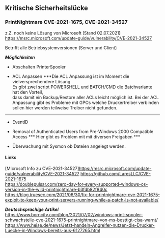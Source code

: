 ## Kritische Sicherheitslücke
### PrintNightmare CVE-2021-1675, CVE-2021-34527

z.Z. noch keine Lösung von Microsoft (Stand 02.07.2021)  
https://msrc.microsoft.com/update-guide/vulnerability/CVE-2021-34527  

Betrifft alle Betriebsystemversionen (Server und Client)

***Möglichkeiten***

* Abschalten PrinterSpooler

* ACL Anpassen
***Die ACL Anpassung ist im Moment die vielversprechendere Lösung.  
Es gibt zwei script POWERSHELL und BATCH/CMD die Batchvariante hat den Vorteil,  
dass damit ein Backup/Restore aller ACLs leicht möglich ist.
Bei der ACL Anpassung gibt es Probleme mit GPOs welche Druckertreiber verbinden sollen
hier werden teilweise Treiber nicht gefunden.
***  

* EventID
* Removal of Authenticated Users from Pre-Windows 2000 Compatible Access
*** Hier gibt es Problem mit mit diversen Freigaben ***


* Überwachung mit Sysmon ob Dateien angelegt werden. 


#### Links
[Microsoft Info zu CVE-2021-34527]<https://msrc.microsoft.com/update-guide/vulnerability/CVE-2021-34527>
<https://github.com/LaresLLC/CVE-2021-1675>  
<https://doublepulsar.com/zero-day-for-every-supported-windows-os-version-in-the-wild-printnightmare-b3fdb82f840c>  
<https://blog.truesec.com/2021/06/30/fix-for-printnightmare-cve-2021-1675-exploit-to-keep-your-print-servers-running-while-a-patch-is-not-available/>  

***Deutschsprachige Artikel***   
<https://www.borncity.com/blog/2021/07/02/windows-print-spooler-schwachstelle-cve-2021-1675-printnightmare-von-ms-besttigt-cisa-warnt/>  
<https://www.heise.de/news/Jetzt-handeln-Angreifer-nutzen-die-Drucker-Luecke-in-Windows-bereits-aus-6127265.html>  
